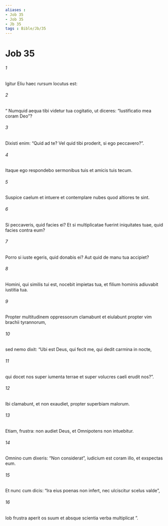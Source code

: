 ```yaml
---
aliases : 
- Job 35
- Job 35
- Jb 35
tags : Bible/Jb/35
---
```


# Job 35

###### 1
Igitur Eliu haec rursum locutus est:
###### 2
“ Numquid aequa tibi videtur tua cogitatio, ut diceres: “Iustificatio mea coram Deo”?
###### 3
Dixisti enim: “Quid ad te? Vel quid tibi proderit, si ego peccavero?”.
###### 4
Itaque ego respondebo sermonibus tuis et amicis tuis tecum.
###### 5
Suspice caelum et intuere et contemplare nubes quod altiores te sint.
###### 6
Si peccaveris, quid facies ei? Et si multiplicatae fuerint iniquitates tuae, quid facies contra eum?
###### 7
Porro si iuste egeris, quid donabis ei? Aut quid de manu tua accipiet?
###### 8
Homini, qui similis tui est, nocebit impietas tua, et filium hominis adiuvabit iustitia tua.
###### 9
Propter multitudinem oppressorum clamabunt et eiulabunt propter vim brachii tyrannorum,
###### 10
sed nemo dixit: “Ubi est Deus, qui fecit me, qui dedit carmina in nocte,
###### 11
qui docet nos super iumenta terrae et super volucres caeli erudit nos?”.
###### 12
Ibi clamabunt, et non exaudiet, propter superbiam malorum.
###### 13
Etiam, frustra: non audiet Deus, et Omnipotens non intuebitur.
###### 14
Omnino cum dixeris: “Non considerat”, iudicium est coram illo, et exspectas eum.
###### 15
Et nunc cum dicis: “Ira eius poenas non infert, nec ulciscitur scelus valde”,
###### 16
Iob frustra aperit os suum et absque scientia verba multiplicat ”.
